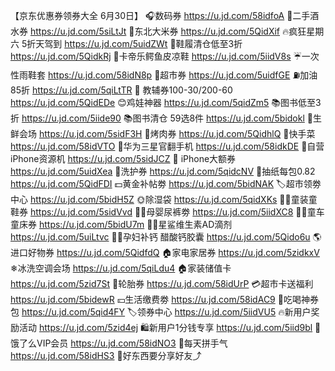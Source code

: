 【京东优惠券领券大全 6月30日】
🎧数码券
https://u.jd.com/58idfoA
🍶二手酒水券
https://u.jd.com/5siLtJt
🍚东北大米券
https://u.jd.com/5QidXif
🔥疯狂星期六 5折天驾到
https://u.jd.com/5uidZWt 
👟鞋履清仓低至3折
https://u.jd.com/5QidkRj
🐊卡帝乐鳄鱼皮凉鞋
https://u.jd.com/5iidV8s
☔一次性雨鞋套
https://u.jd.com/58idN8p
🛒超市券
https://u.jd.com/5uidfGE 
⛽加油85折
https://u.jd.com/5qiLtTR
📖 教辅券100-30/200-60
https://u.jd.com/5QidEDe
😊鸡娃神器
https://u.jd.com/5qidZm5
📚图书低至3折
https://u.jd.com/5iide90
📚图书清仓 59选8件
https://u.jd.com/5bidokl
🍉生鲜会场
https://u.jd.com/5sidF3H
🥩烤肉券
https://u.jd.com/5QidhlQ
🍲快手菜
https://u.jd.com/58idVTO
📱华为三星官翻手机
https://u.jd.com/58idkDE
📱自营iPhone资源机
https://u.jd.com/5sidJCZ
 iPhone大额券
https://u.jd.com/5uidXea
🧴洗护券
https://u.jd.com/5qidcNV
🧻抽纸每包0.82
https://u.jd.com/5QidFDI
💵黄金补帖劵
https://u.jd.com/5bidNAK
🏷超市领劵中心
https://u.jd.com/5bidH5Z
🌞除湿袋
https://u.jd.com/5qidXKs
👶🏻童装童鞋券
https://u.jd.com/5sidVvd
👶🏻母婴尿裤劵
https://u.jd.com/5iidXC8
👶🏻童车童床券
https://u.jd.com/5bidU7m
 👶🏻星鲨维生素AD滴剂
https://u.jd.com/5uiLtvc
🤰🏻孕妇补钙 醋酸钙胶囊
https://u.jd.com/5Qido6u
🌎进口好物券
https://u.jd.com/5QidfdQ
🏠家电家居券
https://u.jd.com/5zidkxV
❄冰洗空调会场
https://u.jd.com/5qiLdu4
🏠家装储值卡
https://u.jd.com/5zid7St
🛞轮胎券
https://u.jd.com/58idUrP
💳超市卡送福利
https://u.jd.com/5bidewR
💴生活缴费劵
https://u.jd.com/58idAC9
🍕吃喝神券包
https://u.jd.com/5qid4FY
🏷领券中心
https://u.jd.com/5iidVU5
🔥新用户奖励活动
https://u.jd.com/5zid4ej
🛍新用户1分钱专享
https://u.jd.com/5iid9bl
🛵饿了么VIP会员
https://u.jd.com/58idNO3
🎰每天拼手气
https://u.jd.com/58idHS3
🥳好东西要分享好友⤴